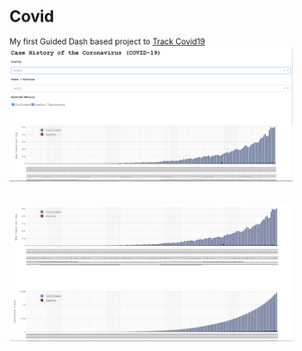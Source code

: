 # Covid
My first Guided Dash based project to [Track Covid19](https://github.com/Rishu20/Covid/tree/master/Covid%20Tracker)
![screenshot](https://github.com/Rishu20/Covid/blob/master/Covid%20Tracker/Annotation%202020-07-27%20115603.png)
#
![screenshot](https://github.com/Rishu20/Covid/blob/master/Covid%20Tracker/Annotation%202020-07-28%20003456.png)

